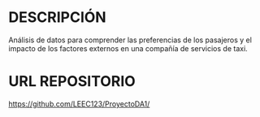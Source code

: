 # DESCRIPCIÓN
Análisis de datos para comprender las preferencias de los pasajeros y el impacto de los factores externos en una compañía de servicios de taxi.
# URL REPOSITORIO
https://github.com/LEEC123/ProyectoDA1/